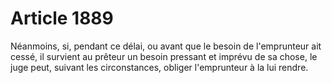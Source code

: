 # Article 1889

Néanmoins, si, pendant ce délai, ou avant que le besoin de l'emprunteur ait cessé, il survient au prêteur un besoin pressant et imprévu de sa chose, le juge peut, suivant les circonstances, obliger l'emprunteur à la lui rendre.